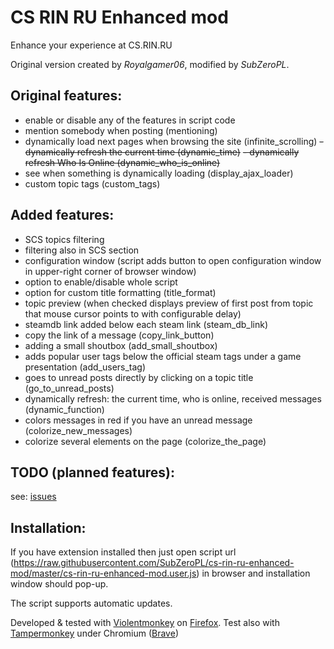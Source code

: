 # CS RIN RU Enhanced mod
Enhance your experience at CS.RIN.RU

Original version created by *Royalgamer06*, modified by _SubZeroPL_.

## Original features:
- enable or disable any of the features in script code
- mention somebody when posting (mentioning)
- dynamically load next pages when browsing the site (infinite_scrolling)
~~- dynamically refresh the current time (dynamic_time)~~
~~- dynamically refresh Who Is Online (dynamic_who_is_online)~~
- see when something is dynamically loading (display_ajax_loader)
- custom topic tags (custom_tags)

## Added features:
- SCS topics filtering
- filtering also in SCS section
- configuration window (script adds button to open configuration window in upper-right corner of browser window)
- option to enable/disable whole script
- option for custom title formatting (title_format)
- topic preview (when checked displays preview of first post from topic that mouse cursor points to with configurable delay)
- steamdb link added below each steam link (steam_db_link)
- copy the link of a message (copy_link_button)
- adding a small shoutbox (add_small_shoutbox)
- adds popular user tags below the official steam tags under a game presentation (add_users_tag)
- goes to unread posts directly by clicking on a topic title (go_to_unread_posts)
- dynamically refresh: the current time, who is online, received messages (dynamic_function)
- colors messages in red if you have an unread message (colorize_new_messages)
- colorize several elements on the page (colorize_the_page)

## TODO (planned features):
see: [issues](https://github.com/SubZeroPL/cs-rin-ru-enhanced-mod/issues)

## Installation:
If you have extension installed then just open script url (https://raw.githubusercontent.com/SubZeroPL/cs-rin-ru-enhanced-mod/master/cs-rin-ru-enhanced-mod.user.js) in browser and installation window should pop-up.

The script supports automatic updates.

Developed & tested with [Violentmonkey](https://violentmonkey.github.io/) on [Firefox](https://www.mozilla.org/).
Test also with [Tampermonkey](https://www.tampermonkey.net/) under Chromium ([Brave](https://brave.com/))
